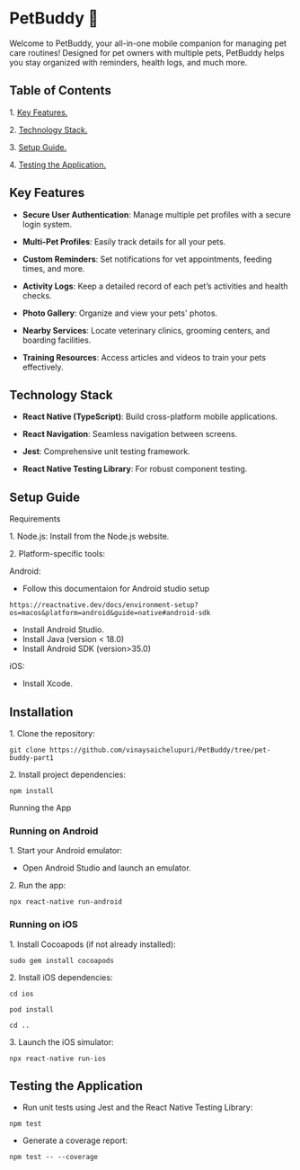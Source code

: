
# PetBuddy 🐾

 Welcome to PetBuddy, your all-in-one mobile companion for managing pet care routines!
Designed for pet owners with multiple pets, PetBuddy helps you stay organized with reminders, health logs, and much more. 


## Table of Contents

1.⁠ [Key Features.](#key-features)

2.⁠ [Technology Stack.](#technology-stack)

3.⁠ [⁠Setup Guide.](#setup-guide)

4.⁠ [⁠Testing the Application.](#testing-the-application)


## Key Features

 - **Secure User Authentication**: Manage multiple pet profiles with a secure login system.

 - **Multi-Pet Profiles**: Easily track details for all your pets.

 - **Custom Reminders**: Set notifications for vet appointments, feeding times, and more.

 - **Activity Logs**: Keep a detailed record of each pet’s activities and health checks.

 - **Photo Gallery**: Organize and view your pets' photos.

 - **Nearby Services**: Locate veterinary clinics, grooming centers, and boarding facilities.

 - **Training Resources**: Access articles and videos to train your pets effectively.

## Technology Stack

- **React Native (TypeScript)**: Build cross-platform mobile applications.

- **React Navigation**: Seamless navigation between screens.

- **Jest**: Comprehensive unit testing framework.

- **React Native Testing Library**: For robust component testing.


## Setup Guide

 Requirements

1.⁠ ⁠Node.js: Install from the Node.js website.


2.⁠ ⁠Platform-specific tools:

 Android:
 - Follow this documentaion for Android studio setup
 ```
 https://reactnative.dev/docs/environment-setup?os=macos&platform=android&guide=native#android-sdk
 ```
 - Install Android Studio.
 - Install Java (version < 18.0)
 - Install Android SDK (version>35.0)
        

 iOS: 
 - Install Xcode.




## Installation

1.⁠ ⁠Clone the repository:
```
git clone https://github.com/vinaysaichelupuri/PetBuddy/tree/pet-buddy-part1
```


2.⁠ ⁠Install project dependencies:
```
npm install
```


 Running the App

### Running on Android

1.⁠ ⁠Start your Android emulator:

- Open Android Studio and launch an emulator.

2.⁠ ⁠Run the app:
```
npx react-native run-android
```


### Running on iOS

1.⁠ ⁠Install Cocoapods (if not already installed):
```
sudo gem install cocoapods
```


2.⁠ ⁠Install iOS dependencies:
```
cd ios  
```
```
pod install  
```
```
cd ..
```


3.⁠ ⁠Launch the iOS simulator:
```
npx react-native run-ios
```

## Testing the Application

- Run unit tests using Jest and the React Native Testing Library:

```
npm test
```
- Generate a coverage report:
```
npm test -- --coverage
```